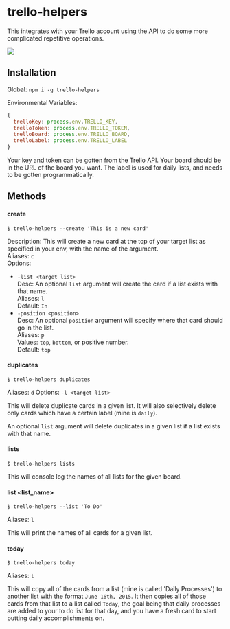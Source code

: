 # trello-helpers

This integrates with your Trello account using the API to do some more complicated repetitive operations.

<a href="https://nodei.co/npm/trello-helpers/"><img src="https://nodei.co/npm/trello-helpers.png?downloads=true&downloadRank=true&stars=true"></a>

## Installation

Global:
`npm i -g trello-helpers`

Environmental Variables:

```js
{
  trelloKey: process.env.TRELLO_KEY,
  trelloToken: process.env.TRELLO_TOKEN,
  trelloBoard: process.env.TRELLO_BOARD,
  trelloLabel: process.env.TRELLO_LABEL
}
```

Your key and token can be gotten from the Trello API. Your board should be in the URL of the board you want. The label is used for daily lists, and needs to be gotten programmatically.

## Methods

#### create

`$ trello-helpers --create 'This is a new card'`

Description: This will create a new card at the top of your target list as specified in your env, with the name of the argument.  
Aliases: `c`  
Options: 
  - `-list <target list>`  
    Desc: An optional `list` argument will create the card if a list exists with that name.  
    Aliases: `l`  
    Default: `In`  
  - `-position <position>`  
    Desc: An optional `position` argument will specify where that card should go in the list.  
    Aliases: `p`  
    Values: `top`, `bottom`, or positive number.  
    Default: `top`  

#### duplicates

`$ trello-helpers duplicates`

Aliases: `d`
Options: `-l <target list>`

This will delete duplicate cards in a given list. It will also selectively delete only cards which have a certain label (mine is `daily`).

An optional `list` argument will delete duplicates in a given list if a list exists with that name.

#### lists

`$ trello-helpers lists`

This will console log the names of all lists for the given board.

#### list <list_name>

`$ trello-helpers --list 'To Do'`

Aliases: `l`

This will print the names of all cards for a given list.

#### today

`$ trello-helpers today`

Aliases: `t`

This will copy all of the cards from a list (mine is called 'Daily Processes') to another list with the format `June 16th, 2015`. It then copies all of those cards from that list to a list called `Today`, the goal being that daily processes are added to your to do list for that day, and you have a fresh card to start putting daily accomplishments on.
